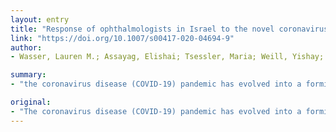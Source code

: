 ```yaml
---
layout: entry
title: "Response of ophthalmologists in Israel to the novel coronavirus (2019-nCoV) outbreak"
link: "https://doi.org/10.1007/s00417-020-04694-9"
author:
- Wasser, Lauren M.; Assayag, Elishai; Tsessler, Maria; Weill, Yishay; Becker-Cohen, Michal; Zadok, David

summary:
- "the coronavirus disease (COVID-19) pandemic has evolved into a formidable healthcare crisis. Ophthalmologists are at daily personal risk of acquiring and transmitting the virus. Implementation of official practical and protective guidelines can be challenging and is often absent. The purpose of this study was to describe the status of ophthalmology practice in Israel, at the early stages of the outbreak. No official government guidelines were in place."

original:
- "The coronavirus disease (COVID-19) pandemic has evolved into a formidable healthcare crisis. Ophthalmologists are at daily personal risk of acquiring and transmitting the virus. Implementation of official practical and protective guidelines can be challenging and is often absent. The purpose of this study was to describe the status of ophthalmology practice in Israel, at the early stages of the outbreak. A 17-item questionnaire was distributed to ophthalmologists practicing in Israel. Data was obtained regarding demographics and clinical and surgical practice during the pandemic. One hundred and sixty-seven ophthalmologists completed the survey from all regions of Israel. The survey was distributed during the early stages of the outbreak. At this time, no official government guidelines were in place. Most respondents reported no reduction of elective clinic visits and surgeries and no utilization of triage questionnaires. COVID-19 guidelines were reportedly promulgated to hospital ophthalmologists but not to community and private physicians. Personal protective equipment (PPE) measures were reportedly utilized; however, many respondents often acquired them individually. A majority of respondents advocated that healthcare institutions limit clinic and surgery services to emergency services. During the critical early stages of the COVID-19 outbreak in Israel, this study emphasizes the delay in development of emergency guidelines, necessary to protect patients and ophthalmologists from this highly transmissible disease."
---
```



